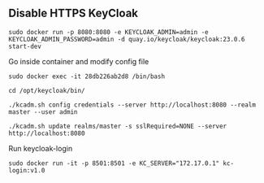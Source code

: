 ## Disable HTTPS KeyCloak

```
sudo docker run -p 8080:8080 -e KEYCLOAK_ADMIN=admin -e KEYCLOAK_ADMIN_PASSWORD=admin -d quay.io/keycloak/keycloak:23.0.6 start-dev
```

Go inside container and modify config file

```
sudo docker exec -it 28db226ab2d8 /bin/bash

cd /opt/keycloak/bin/

./kcadm.sh config credentials --server http://localhost:8080 --realm master --user admin

./kcadm.sh update realms/master -s sslRequired=NONE --server http://localhost:8080

```

Run keycloak-login
```
sudo docker run -it -p 8501:8501 -e KC_SERVER="172.17.0.1" kc-login:v1.0

```